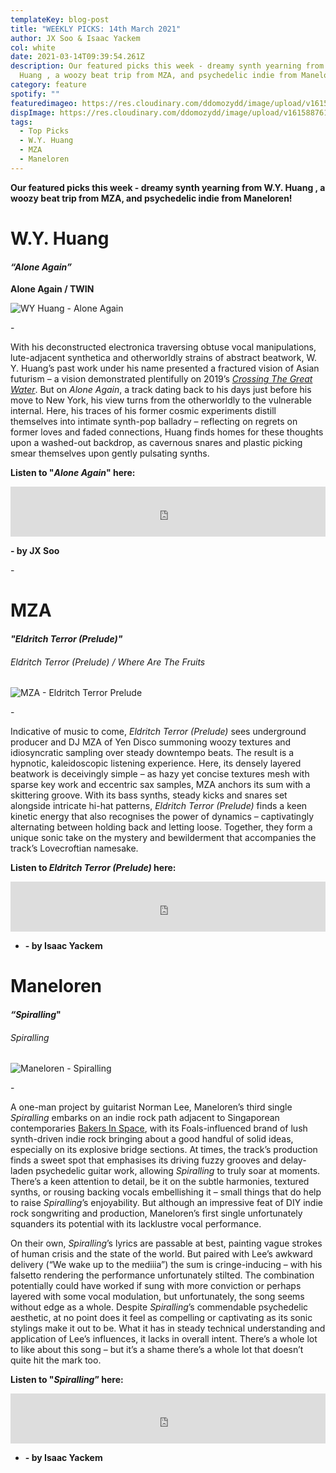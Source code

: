 ```yaml
---
templateKey: blog-post
title: "WEEKLY PICKS: 14th March 2021"
author: JX Soo & Isaac Yackem
col: white
date: 2021-03-14T09:39:54.261Z
description: Our featured picks this week - dreamy synth yearning from W.Y.
  Huang , a woozy beat trip from MZA, and psychedelic indie from Maneloren!
category: feature
spotify: ""
featuredimageo: https://res.cloudinary.com/ddomozydd/image/upload/v1615887611/Banner_axwrge.jpg
dispImage: https://res.cloudinary.com/ddomozydd/image/upload/v1615887611/card_l0eu8q.jpg
tags:
  - Top Picks
  - W.Y. Huang
  - MZA
  - Maneloren
---
```

**Our featured picks this week - dreamy synth yearning from W.Y. Huang , a woozy beat trip from MZA, and psychedelic indie from Maneloren!**

# W.Y. Huang

#### ***“Alone Again”***

**Alone Again / TWIN**

![WY Huang - Alone Again](https://res.cloudinary.com/ddomozydd/image/upload/v1615887608/photo_2021-03-16_17-27-00_j4pmum.jpg "WY Huang - Alone Again")

\-

With his deconstructed electronica traversing obtuse vocal manipulations, lute-adjacent synthetica and otherworldly strains of abstract beatwork, W. Y. Huang’s past work under his name presented a fractured vision of Asian futurism – a vision demonstrated plentifully on 2019’s *[Crossing The Great Water](https://open.spotify.com/album/0ILnRrwvy0RukZOKzl4MGi?si=h01iB4sxSwqx-F7RGJo3Lg)*. But on *Alone Again*, a track dating back to his days just before his move to New York, his view turns from the otherworldly to the vulnerable internal. Here, his traces of his former cosmic experiments distill themselves into intimate synth-pop balladry – reflecting on regrets on former loves and faded connections, Huang finds homes for these thoughts upon a washed-out backdrop, as cavernous snares and plastic picking smear themselves upon gently pulsating synths. 

**Listen to "*Alone Again*" here:**

<iframe src="https://open.spotify.com/embed/track/16rbXt4miDeTrJZ0R5G11s" width="100%" height="80" frameborder="0" allowtransparency="true" allow="encrypted-media"></iframe>

**\- by JX Soo**

\-

# MZA

#### ***"Eldritch Terror (Prelude)"***

###### Eldritch Terror (Prelude) / Where Are The Fruits

![MZA - Eldritch Terror Prelude](https://res.cloudinary.com/ddomozydd/image/upload/v1615887608/600x600bb_2_1_tpbyka.jpg "MZA - Eldritch Terror Prelude")

\-

Indicative of music to come, *Eldritch Terror (Prelude)* sees underground producer and DJ MZA of Yen Disco summoning woozy textures and idiosyncratic sampling over steady downtempo beats. The result is a hypnotic, kaleidoscopic listening experience. Here, its densely layered beatwork is deceivingly simple – as hazy yet concise textures mesh with sparse key work and eccentric sax samples, MZA anchors its sum with a skittering groove. With its bass synths, steady kicks and snares set alongside intricate hi-hat patterns, *Eldritch Terror (Prelude)* finds a keen kinetic energy that also recognises the power of dynamics – captivatingly alternating between holding back and letting loose. Together, they form a unique sonic take on the mystery and bewilderment that accompanies the track’s Lovecroftian namesake.

**Listen to *Eldritch Terror (Prelude)* here:**

<iframe src="https://open.spotify.com/embed/track/5RwyHGSafzCVkaKk60Ziuk" width="100%" height="80" frameborder="0" allowtransparency="true" allow="encrypted-media"></iframe>

* **\- by Isaac Yackem**

# Maneloren

#### ***“Spiralling*"**

###### Spiralling

![Maneloren - Spiralling](https://res.cloudinary.com/ddomozydd/image/upload/v1615887608/600x600bb_2_bzpn3o.jpg "Maneloren - Spiralling")

\-

A one-man project by guitarist Norman Lee, Maneloren’s third single *Spiralling* embarks on an indie rock path adjacent to Singaporean contemporaries [Bakers In Space](https://open.spotify.com/album/5bAdk0nX7u1HyLceSrh6WM?si=3caN84rYRC2l5RaPKUSF6g), with its Foals-influenced brand of lush synth-driven indie rock bringing about a good handful of solid ideas, especially on its explosive bridge sections. At times, the track’s production finds a sweet spot that emphasises its driving fuzzy grooves and delay-laden psychedelic guitar work, allowing *Spiralling* to truly soar at moments. There’s a keen attention to detail, be it on the subtle harmonies, textured synths, or rousing backing vocals embellishing it – small things that do help to raise *Spiralling*’s enjoyability. But although an impressive feat of DIY indie rock songwriting and production, Maneloren’s first single unfortunately squanders its potential with its lacklustre vocal performance. 

On their own, *Spiralling*’s lyrics are passable at best, painting vague strokes of human crisis and the state of the world. But paired with Lee’s awkward delivery (“We wake up to the mediiia”) the sum is cringe-inducing – with his falsetto rendering the performance unfortunately stilted. The combination potentially could have worked if sung with more conviction or perhaps layered with some vocal modulation, but unfortunately, the song seems without edge as a whole.  Despite *Spiralling*’s commendable psychedelic aesthetic, at no point does it feel as compelling or captivating as its sonic stylings make it out to be. What it has in steady technical understanding and application of Lee’s influences, it lacks in overall intent. There’s a whole lot to like about this song – but it’s a shame there’s a whole lot that doesn’t quite hit the mark too.

**Listen to "*Spiralling*” here:**

<iframe src="https://open.spotify.com/embed/track/0ZOrxZelmopQh2nKOr2oQC" width="100%" height="80" frameborder="0" allowtransparency="true" allow="encrypted-media"></iframe>

* **\- by Isaac Yackem**